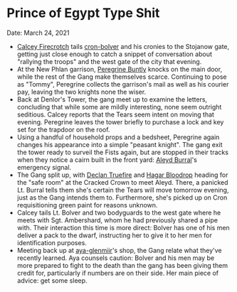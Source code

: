 # Prince of Egypt Type Shit

Date: March 24, 2021

- [Calcey Firecrotch](../Characters/Calcey%20Firecrotch/%21index.md) tails [cron-bolver](../npcs/cron-bolver.md) and his cronies to the Stojanow gate, getting just close enough to catch a snippet of conversation about "rallying the troops" and the west gate of the city that evening.
- At the New Phlan garrison, [Peregrine Buntly](../Characters/Peregrine%20Buntly/%21index.md) knocks on the main door, while the rest of the Gang make themselves scarce. Continuing to pose as "Tommy", Peregrine collects the garrison's mail as well as his courier pay, leaving the two knights none the wiser.
- Back at Denlor's Tower, the gang meet up to examine the letters, concluding that while some are mildly interesting, none seem outright seditious. Calcey reports that the Tears seem intent on moving that evening. Peregrine leaves the tower briefly to purchase a lock and key set for the trapdoor on the roof.
- Using a handful of household props and a bedsheet, Peregrine again changes his appearance into a simple "peasant knight". The gang exit the tower ready to surveil the Fists again, but are stopped in their tracks when they notice a cairn built in the front yard: [Aleyd Burral](../Characters/Aleyd%20Burral/%21index.md)'s emergency signal.
- The Gang split up, with [Declan Truefire](../Characters/Declan%20Truefire/%21index.md) and [Hagar Bloodrop](../Characters/Hagar%20Bloodrop/%21index.md) heading for the "safe room" at the Cracked Crown to meet Aleyd. There, a panicked Lt. Burral tells them she's certain the Tears will move tomorrow evening, just as the Gang intends them to. Furthermore, she's picked up on Cron requisitioning green paint for reasons unknown.
- Calcey tails Lt. Bolver and two bodyguards to the west gate where he meets with Sgt. Ambershard, whom he had previously shared a pipe with. Their interaction this time is more direct: Bolver has one of his men deliver a pack to the dwarf, instructing her to give it to her men for identification purposes.
- Meeting back up at [aya-glenmiir](../npcs/aya-glenmiir.md)'s shop, the Gang relate what they've recently learned. Aya counsels caution: Bolver and his men may be more prepared to fight to the death than the gang has been giving them credit for, particularly if numbers are on their side. Her main piece of advice: get some sleep.